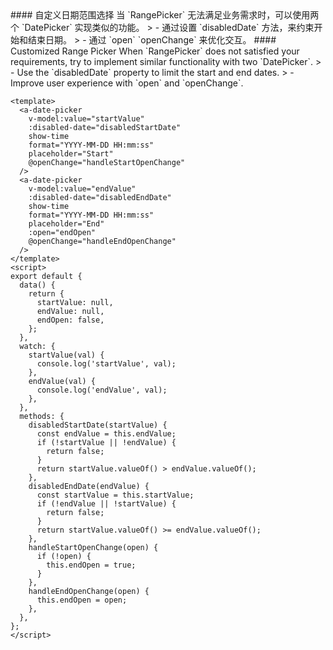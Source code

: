 <cn>
#### 自定义日期范围选择
当 `RangePicker` 无法满足业务需求时，可以使用两个 `DatePicker` 实现类似的功能。
> - 通过设置 `disabledDate` 方法，来约束开始和结束日期。
> - 通过 `open` `openChange` 来优化交互。
</cn>

<us>
#### Customized Range Picker
When `RangePicker` does not satisfied your requirements, try to implement similar functionality with two `DatePicker`.
> - Use the `disabledDate` property to limit the start and end dates.
> - Improve user experience with `open` and `openChange`.
</us>

```vue
<template>
  <a-date-picker
    v-model:value="startValue"
    :disabled-date="disabledStartDate"
    show-time
    format="YYYY-MM-DD HH:mm:ss"
    placeholder="Start"
    @openChange="handleStartOpenChange"
  />
  <a-date-picker
    v-model:value="endValue"
    :disabled-date="disabledEndDate"
    show-time
    format="YYYY-MM-DD HH:mm:ss"
    placeholder="End"
    :open="endOpen"
    @openChange="handleEndOpenChange"
  />
</template>
<script>
export default {
  data() {
    return {
      startValue: null,
      endValue: null,
      endOpen: false,
    };
  },
  watch: {
    startValue(val) {
      console.log('startValue', val);
    },
    endValue(val) {
      console.log('endValue', val);
    },
  },
  methods: {
    disabledStartDate(startValue) {
      const endValue = this.endValue;
      if (!startValue || !endValue) {
        return false;
      }
      return startValue.valueOf() > endValue.valueOf();
    },
    disabledEndDate(endValue) {
      const startValue = this.startValue;
      if (!endValue || !startValue) {
        return false;
      }
      return startValue.valueOf() >= endValue.valueOf();
    },
    handleStartOpenChange(open) {
      if (!open) {
        this.endOpen = true;
      }
    },
    handleEndOpenChange(open) {
      this.endOpen = open;
    },
  },
};
</script>
```
